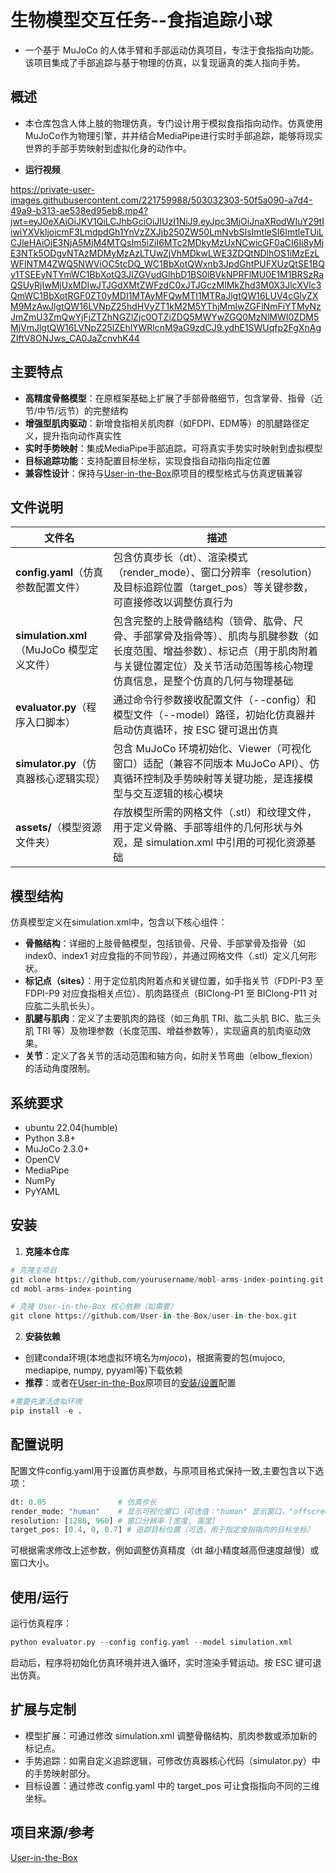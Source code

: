 # 生物模型交互任务--食指追踪小球

- 一个基于 MuJoCo 的人体手臂和手部运动仿真项目，专注于食指指向功能。该项目集成了手部追踪与基于物理的仿真，以复现逼真的类人指向手势。

## 概述

- 本仓库包含人体上肢的物理仿真，专门设计用于模拟食指指向动作。仿真使用MuJoCo作为物理引擎，并并结合MediaPipe进行实时手部追踪，能够将现实世界的手部手势映射到虚拟化身的动作中。

- **运行视频**

https://private-user-images.githubusercontent.com/221759988/503032303-50f5a090-a7d4-49a9-b313-ae538ed95eb8.mp4?jwt=eyJ0eXAiOiJKV1QiLCJhbGciOiJIUzI1NiJ9.eyJpc3MiOiJnaXRodWIuY29tIiwiYXVkIjoicmF3LmdpdGh1YnVzZXJjb250ZW50LmNvbSIsImtleSI6ImtleTUiLCJleHAiOjE3NjA5MjM4MTQsIm5iZiI6MTc2MDkyMzUxNCwicGF0aCI6Ii8yMjE3NTk5ODgvNTAzMDMyMzAzLTUwZjVhMDkwLWE3ZDQtNDlhOS1iMzEzLWFlNTM4ZWQ5NWViOC5tcDQ_WC1BbXotQWxnb3JpdGhtPUFXUzQtSE1BQy1TSEEyNTYmWC1BbXotQ3JlZGVudGlhbD1BS0lBVkNPRFlMU0E1M1BRSzRaQSUyRjIwMjUxMDIwJTJGdXMtZWFzdC0xJTJGczMlMkZhd3M0X3JlcXVlc3QmWC1BbXotRGF0ZT0yMDI1MTAyMFQwMTI1MTRaJlgtQW16LUV4cGlyZXM9MzAwJlgtQW16LVNpZ25hdHVyZT1kM2M5YThjMmIwZGFlNmFiYTMyNzJmZmU3ZmQwYjFjZTZhNGZlZjc0OTZiZDQ5MWYwZGQ0MzNlMWI0ZDM5MjVmJlgtQW16LVNpZ25lZEhlYWRlcnM9aG9zdCJ9.ydhE1SWUqfp2FgXnAgZIftV8ONJws_CA0JaZcnvhK44

## 主要特点

- **高精度骨骼模型**：在原框架基础上扩展了手部骨骼细节，包含掌骨、指骨（近节/中节/远节）的完整结构
- **增强型肌肉驱动**：新增食指相关肌肉群（如FDPI、EDM等）的肌腱路径定义，提升指向动作真实性
- **实时手势映射**：集成MediaPipe手部追踪，可将真实手势实时映射到虚拟模型
- **目标追踪功能**：支持配置目标坐标，实现食指自动指向指定位置
- **兼容性设计**：保持与[User-in-the-Box](https://github.com/User-in-the-Box/user-in-the-box)原项目的模型格式与仿真逻辑兼容

## 文件说明
| 文件名 | 描述 |
|--------|------|
| **config.yaml**（仿真参数配置文件） | 包含仿真步长（dt）、渲染模式（render_mode）、窗口分辨率（resolution）及目标追踪位置（target_pos）等关键参数，可直接修改以调整仿真行为 |
| **simulation.xml**（MuJoCo 模型定义文件） | 包含完整的上肢骨骼结构（锁骨、肱骨、尺骨、手部掌骨及指骨等）、肌肉与肌腱参数（如长度范围、增益参数）、标记点（用于肌肉附着与关键位置定位）及关节活动范围等核心物理仿真信息，是整个仿真的几何与物理基础 |
| **evaluator.py**（程序入口脚本） | 通过命令行参数接收配置文件（--config）和模型文件（--model）路径，初始化仿真器并启动仿真循环，按 ESC 键可退出仿真 |
| **simulator.py**（仿真器核心逻辑实现） | 包含 MuJoCo 环境初始化、Viewer（可视化窗口）适配（兼容不同版本 MuJoCo API）、仿真循环控制及手势映射等关键功能，是连接模型与交互逻辑的核心模块 |
| **assets/**（模型资源文件夹） | 存放模型所需的网格文件（.stl）和纹理文件，用于定义骨骼、手部等组件的几何形状与外观，是 simulation.xml 中引用的可视化资源基础 |

## 模型结构

仿真模型定义在simulation.xml中，包含以下核心组件：
- **骨骼结构**：详细的上肢骨骼模型，包括锁骨、尺骨、手部掌骨及指骨（如 index0、index1 对应食指的不同节段），并通过网格文件（.stl）定义几何形状。
- **标记点（sites）**：用于定位肌肉附着点和关键位置，如手指关节（FDPI-P3 至 FDPI-P9 对应食指相关点位）、肌肉路径点（BIClong-P1 至 BIClong-P11 对应肱二头肌长头）。
- **肌腱与肌肉**：定义了主要肌肉的路径（如三角肌 TRI、肱二头肌 BIC、肱三头肌 TRI 等）及物理参数（长度范围、增益参数等），实现逼真的肌肉驱动效果。
- **关节**：定义了各关节的活动范围和轴方向，如肘关节弯曲（elbow_flexion）的活动角度限制。

## 系统要求

- ubuntu 22.04(humble)
- Python 3.8+
- MuJoCo 2.3.0+
- OpenCV
- MediaPipe
- NumPy
- PyYAML

## 安装

1. **克隆本仓库**
```python
# 克隆主项目
git clone https://github.com/yourusername/mobl-arms-index-pointing.git
cd mobl-arms-index-pointing

# 克隆 User-in-the-Box 核心依赖（如需要）
git clone https://github.com/User-in-the-Box/user-in-the-box.git
```

2. **安装依赖**

- 创建conda环境(本地虚拟环境名为*mjoco*)，根据需要的包(mujoco, mediapipe, numpy, pyyaml等)下载依赖
- **推荐**：或者在[User-in-the-Box](https://github.com/User-in-the-Box/user-in-the-box)原项目的[安装/设置](https://github.com/User-in-the-Box/user-in-the-box?tab=readme-ov-file#installation--setup)配置
```python
#需要先激活虚拟环境
pip install -e .
```

## 配置说明

配置文件config.yaml用于设置仿真参数，与原项目格式保持一致,主要包含以下选项：
```python
dt: 0.05                # 仿真步长
render_mode: "human"    # 显示可视化窗口（可选值："human" 显示窗口，"offscreen" 无窗口运行）
resolution: [1280, 960] # 窗口分辨率 [宽度, 高度]
target_pos: [0.4, 0, 0.7] # 追踪目标位置（可选，用于指定食指指向的目标坐标）
``` 
可根据需求修改上述参数，例如调整仿真精度（dt 越小精度越高但速度越慢）或窗口大小。

## 使用/运行

运行仿真程序：
```python
python evaluator.py --config config.yaml --model simulation.xml
```
启动后，程序将初始化仿真环境并进入循环，实时渲染手臂运动。按 ESC 键可退出仿真。

## 扩展与定制

- 模型扩展：可通过修改 simulation.xml 调整骨骼结构、肌肉参数或添加新的标记点。
- 手势追踪：如需自定义追踪逻辑，可修改仿真器核心代码（simulator.py）中的手势映射部分。
- 目标设置：通过修改 config.yaml 中的 target_pos 可让食指指向不同的三维坐标。

## 项目来源/参考

[User-in-the-Box](https://github.com/User-in-the-Box/user-in-the-box)
